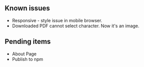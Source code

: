 ## Known issues

- Responsive - style issue in mobile browser.
- Downloaded PDF cannot select character. Now it's an image.

## Pending items

- About Page
- Publish to npm
